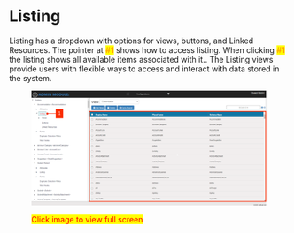 # Listing

Listing has a dropdown with options for views, buttons, and Linked Resources. The pointer at <mark style="color:orange;">**#1**</mark> shows how to access listing. When clicking <mark style="color:orange;">**#1**</mark> the listing shows all available items associated with it.. The Listing views provide users with flexible ways to access and interact with data stored in the system.

<figure><img src="../../../../.gitbook/assets/Untitled design 39.png" alt=""><figcaption><p><mark style="color:red;">Click image to view full screen</mark></p></figcaption></figure>
